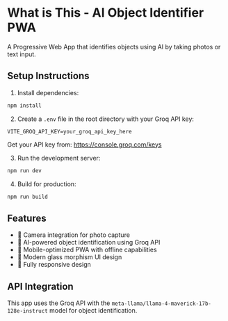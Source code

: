 # What is This - AI Object Identifier PWA

A Progressive Web App that identifies objects using AI by taking photos or text input.

## Setup Instructions

1. Install dependencies:
```bash
npm install
```

2. Create a `.env` file in the root directory with your Groq API key:
```
VITE_GROQ_API_KEY=your_groq_api_key_here
```

Get your API key from: https://console.groq.com/keys

3. Run the development server:
```bash
npm run dev
```

4. Build for production:
```bash
npm run build
```

## Features

- 📸 Camera integration for photo capture
- 🤖 AI-powered object identification using Groq API
- 📱 Mobile-optimized PWA with offline capabilities
- 🎨 Modern glass morphism UI design
- 📐 Fully responsive design

## API Integration

This app uses the Groq API with the `meta-llama/llama-4-maverick-17b-128e-instruct` model for object identification. 